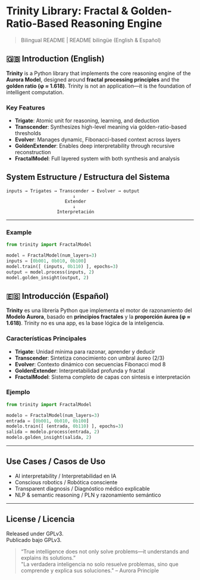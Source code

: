 #  Trinity Library: Fractal & Golden-Ratio-Based Reasoning Engine

> Bilingual README | README bilingüe (English & Español)

## 🇬🇧 Introduction (English)

**Trinity** is a Python library that implements the core reasoning engine of the **Aurora Model**, designed around **fractal processing principles** and the **golden ratio (φ ≈ 1.618)**. Trinity is not an application—it is the foundation of intelligent computation.

###  Key Features
- **Trigate**: Atomic unit for reasoning, learning, and deduction
- **Transcender**: Synthesizes high-level meaning via golden-ratio-based thresholds
- **Evolver**: Manages dynamic, Fibonacci-based context across layers
- **GoldenExtender**: Enables deep interpretability through recursive reconstruction
- **FractalModel**: Full layered system with both synthesis and analysis



##  System Estructure  / Estructura del Sistema

```text
inputs → Trigates → Transcender → Evolver → output
                         ↓
                      Extender
                         ↓
                   Interpretación
```

---


###  Example
```python
from trinity import FractalModel

model = FractalModel(num_layers=3)
inputs = [0b001, 0b010, 0b100]
model.train([ (inputs, 0b110) ], epochs=3)
output = model.process(inputs, 2)
model.golden_insight(output, 2)
```

## 🇪🇸 Introducción (Español)

**Trinity** es una librería Python que implementa el motor de razonamiento del **Modelo Aurora**, basado en **principios fractales** y la **proporción áurea (φ ≈ 1.618)**. Trinity no es una app, es la base lógica de la inteligencia.

###  Características Principales
- **Trigate**: Unidad mínima para razonar, aprender y deducir
- **Transcender**: Sintetiza conocimiento con umbral áureo (2/3)
- **Evolver**: Contexto dinámico con secuencias Fibonacci mod 8
- **GoldenExtender**: Interpretabilidad profunda y fractal
- **FractalModel**: Sistema completo de capas con síntesis e interpretación

### Ejemplo
```python
from trinity import FractalModel

modelo = FractalModel(num_layers=3)
entrada = [0b001, 0b010, 0b100]
modelo.train([ (entrada, 0b110) ], epochs=3)
salida = modelo.process(entrada, 2)
modelo.golden_insight(salida, 2)
```

---

##  Use Cases / Casos de Uso

-  AI interpretability / Interpretabilidad en IA
-  Conscious robotics / Robótica consciente
-  Transparent diagnosis / Diagnóstico médico explicable
-  NLP & semantic reasoning / PLN y razonamiento semántico

---

##  License / Licencia

Released under GPLv3.  
Publicado bajo GPLv3.

> “True intelligence does not only solve problems—it understands and explains its solutions.”  
> "La verdadera inteligencia no solo resuelve problemas, sino que comprende y explica sus soluciones." – Aurora Principle
